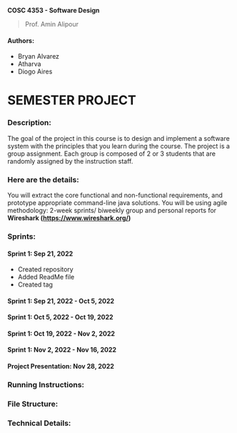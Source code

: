 __COSC 4353 - Software Design__
> Prof. Amin Alipour 

#### Authors:
- Bryan Alvarez
- Atharva
- Diogo Aires

# SEMESTER PROJECT

### Description:
The goal of the project in this course is to design and implement a software system with the principles that you learn during the course. The project is a group assignment. Each group is composed of 2 or 3 students that are randomly assigned by the instruction staff.

### Here are the details:
You will extract the core functional and non-functional requirements, and prototype appropriate command-line java solutions. You will be using agile methodology: 2-week sprints/ biweekly group and personal reports for __Wireshark (https://www.wireshark.org/)__

### Sprints:
#### Sprint 1: Sep 21, 2022
- Created repository
- Added ReadMe file
- Created tag
#### Sprint 1: Sep 21, 2022 - Oct 5, 2022
#### Sprint 1: Oct 5, 2022 - Oct 19, 2022
#### Sprint 1: Oct 19, 2022 - Nov 2, 2022
#### Sprint 1: Nov 2, 2022 - Nov 16, 2022
#### Project Presentation: Nov 28, 2022

### Running Instructions:

### File Structure:

### Technical Details:

